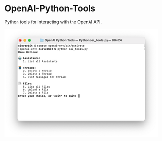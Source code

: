 # OpenAI-Python-Tools
Python tools for interacting with the OpenAI API.

![Screenshot](readme-image.png)